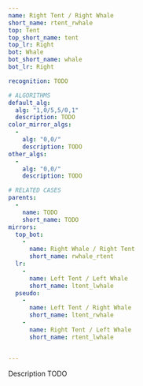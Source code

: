```yaml
---
name: Right Tent / Right Whale
short_name: rtent_rwhale
top: Tent
top_short_name: tent
top_lr: Right
bot: Whale
bot_short_name: whale
bot_lr: Right

recognition: TODO

# ALGORITHMS
default_alg:
  alg: "1,0/5,5/0,1"
  description: TODO
color_mirror_algs:
  -
    alg: "0,0/"
    description: TODO
other_algs:
  -
    alg: "0,0/"
    description: TODO

# RELATED CASES
parents:
  -
    name: TODO
    short_name: TODO
mirrors:
  top_bot:
    -
      name: Right Whale / Right Tent
      short_name: rwhale_rtent
  lr:
    -
      name: Left Tent / Left Whale
      short_name: ltent_lwhale
  pseudo:
    -
      name: Left Tent / Right Whale
      short_name: ltent_rwhale
    -
      name: Right Tent / Left Whale
      short_name: rtent_lwhale


---
```


Description TODO


